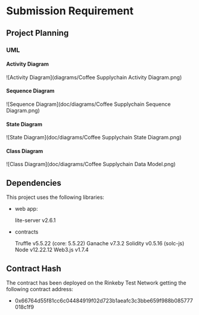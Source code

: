 # Submission Requirement

## Project Planning

### UML

#### Activity Diagram

![Activity Diagram](diagrams/Coffee Supplychain Activity Diagram.png)

#### Sequence Diagram

![Sequence Diagram](doc/diagrams/Coffee Supplychain Sequence Diagram.png)

#### State Diagram

![State Diagram](doc/diagrams/Coffee Supplychain State Diagram.png)

#### Class Diagram

![Class Diagram](doc/diagrams/Coffee Supplychain Data Model.png)

## Dependencies

This project uses the following libraries:

- web app:

    lite-server v2.6.1

- contracts

    Truffle v5.5.22 (core: 5.5.22)
    Ganache v7.3.2
    Solidity v0.5.16 (solc-js)
    Node v12.22.12
    Web3.js v1.7.4


## Contract Hash

The contract has been deployed on the Rinkeby Test Network getting the following contract address:

- 0x66764d55f81cc6c04484919f02d723b1aeafc3c3bbe659f988b085777018c1f9
